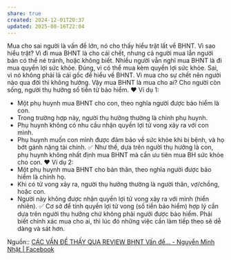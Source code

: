 ```yaml
---
share: true
created: 2024-12-01T20:37
updated: 2025-08-16T22:04
---
```

Mua cho sai người là vấn đề lớn, nó cho thấy hiểu trật lất về BHNT.
Vì sao hiểu trật?
Vì đi mua BHNT là cho cái chết, nhưng cả người mua lẫn người bán có thể né tránh, hoặc không biết. Nhiều người vẫn nghĩ mua BHNT là đi mua quyền lợi sức khỏe.
Đúng, vì có thể mua kèm quyền lợi sức khỏe.
Sai, vì nó không phải là cái gốc để hiểu về BHNT.
Vì mua cho sự chết nên người nào qua đời thì không hưởng.
Vậy mua BHNT là mua cho ai?
Cho người còn sống, người thụ hưởng số tiền từ bảo hiểm.
❤️ Ví dụ 1:
- Một phụ huynh mua BHNT cho con, theo nghĩa người được bảo hiểm là con.
- Trong trường hợp này, người thụ hưởng thường là chính phụ huynh.
- Phụ huynh không có nhu cầu nhận quyền lợi tử vong xảy ra với con mình.
- Phụ huynh muốn con mình được đảm bảo về sức khỏe khi bị bệnh, và họ bớt gánh nặng tài chính.
✅ Như thế, dựa trên người thụ hưởng là con, phụ huynh không nhất định mua BHNT mà cần ưu tiên mua BH sức khỏe cho con.
❤️ Ví dụ 2:
- Một phụ huynh mua BHNT cho bản thân, theo nghĩa người được bảo hiểm là chính họ.
- Khi có tử vong xảy ra, người thụ hưởng thường là người thân, vợ/chồng, hoặc con.
- Người này không được nhận quyền lợi tử vong xảy ra với mình (hiển nhiên).
✅ Cơ sở để tính quyền lợi tử vong (số tiền bảo hiểm) hợp lý cần dựa trên người thụ hưởng chứ không phải người được bảo hiểm.
Phải biết chính xác mua cho ai, thì lúc đó những việc cần làm tiếp theo sẽ dễ dàng và sát hơn.

Nguồn:: [CÁC VẤN ĐỀ THẤY QUA REVIEW BHNT Vấn đề... - Nguyễn Minh Nhật | Facebook](https://www.facebook.com/nmtahn/posts/pfbid0FDZyPGfmye7RWv8hEVTxin7WrKfYkQ9S1XqkT34nDqHs4n1yVRQQuuh72GiMn81il)
